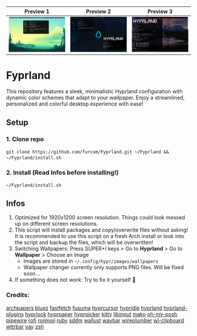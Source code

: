 **Preview 1** | **Preview 2** | **Preview 3**
:-: | :-: | :-:
![alt text](https://github.com/furcom/Fyprland/blob/main/preview_1.png?raw=true)  |  ![alt text](https://github.com/furcom/Fyprland/blob/main/preview_2.png?raw=true)  |  ![alt text](https://github.com/furcom/Fyprland/blob/main/preview_3.png?raw=true)

# Fyprland
This repository features a sleek, minimalistic Hyprland configuration with dynamic color schemes that adapt to your wallpaper. Enjoy a streamlined, personalized and colorful desktop experience with ease!

## Setup

### 1. Clone repo
```
git clone https://github.com/furcom/Fyprland.git ~/Fyprland && ~/Fyprland/install.sh
```

### 2. Install (Read Infos before installing!)
```
~/Fyprland/install.sh
```

## Infos
1. Optimized for 1920x1200 screen resolution. Things could look messed up on different screen resolutions.
2. This script will install packages and copy/overwrite files without asking!  
   It is recommended to use this script on a fresh Arch install or look into the script and backup the files, which will be overwritten!
3. Switching Wallpapers: Press SUPER+I keys > Go to **Hyprland** > Go to **Wallpaper** > Choose an image
    - Images are stored in `~/.config/hypr/images/wallpapers`
    - Wallpaper changer currently only supports PNG files. Will be fixed soon...
4. If something does not work: Try to fix it yourself 🫶
  
### Credits:
[archpapers](https://github.com/connorslade/ArchPapers?tab=readme-ov-file)
[bluez](https://github.com/bluez)
[fastfetch](https://github.com/fastfetch-cli/fastfetch)
[fusuma](https://github.com/iberianpig/fusuma)
[hyprcursor](https://github.com/hyprwm/hyprcursor) 
[hypridle](https://github.com/hyprwm/hypridle)
[hyprland](https://github.com/hyprwm/Hyprland)
[hyprland-plugins](https://github.com/hyprwm/hyprland-plugins)
[hyprlock](https://github.com/hyprwm/hyprlock)
[hyprpaper](https://github.com/hyprwm/hyprpaper)
[hyprpicker](https://github.com/hyprwm/hyprpicker)
[kitty](https://github.com/kovidgoyal/kitty)
[libinput](https://github.com/pop-os/libinput)
[mako](https://github.com/emersion/mako)
[oh-my-posh](https://github.com/JanDeDobbeleer/oh-my-posh)
[pipewire](https://github.com/PipeWire/pipewire)
[rofi](https://github.com/davatorium/rofi)
[rojimoji](https://github.com/fdw/rofimoji)
[ruby](https://github.com/ruby/ruby)
[sddm](https://github.com/sddm/sddm)
[wallust](https://codeberg.org/explosion-mental/wallust/)
[waybar](https://github.com/Alexays/Waybar)
[wireplumber](https://github.com/PipeWire/wireplumber)
[wl-clipboard](https://github.com/bugaevc/wl-clipboard)
[wttrbar](https://github.com/bjesus/wttrbar)
[yay](https://github.com/Jguer/yay)
[zsh](https://github.com/zsh-users/zsh)
